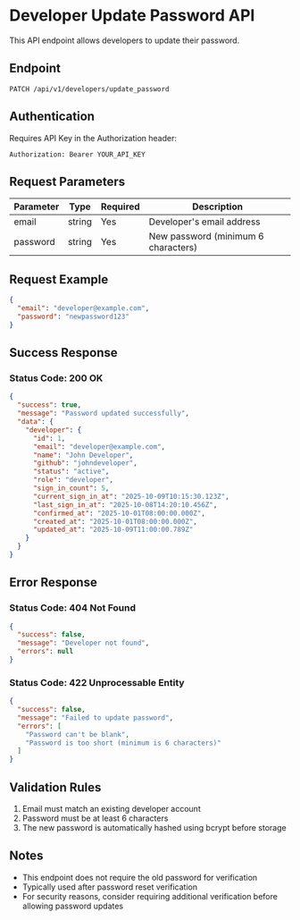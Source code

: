 # Developer Update Password API

This API endpoint allows developers to update their password.

## Endpoint

```
PATCH /api/v1/developers/update_password
```

## Authentication

Requires API Key in the Authorization header:
```
Authorization: Bearer YOUR_API_KEY
```

## Request Parameters

| Parameter | Type   | Required | Description |
|-----------|--------|----------|-------------|
| email     | string | Yes      | Developer's email address |
| password  | string | Yes      | New password (minimum 6 characters) |

## Request Example

```json
{
  "email": "developer@example.com",
  "password": "newpassword123"
}
```

## Success Response

### Status Code: 200 OK

```json
{
  "success": true,
  "message": "Password updated successfully",
  "data": {
    "developer": {
      "id": 1,
      "email": "developer@example.com",
      "name": "John Developer",
      "github": "johndeveloper",
      "status": "active",
      "role": "developer",
      "sign_in_count": 5,
      "current_sign_in_at": "2025-10-09T10:15:30.123Z",
      "last_sign_in_at": "2025-10-08T14:20:10.456Z",
      "confirmed_at": "2025-10-01T08:00:00.000Z",
      "created_at": "2025-10-01T08:00:00.000Z",
      "updated_at": "2025-10-09T11:00:00.789Z"
    }
  }
}
```

## Error Response

### Status Code: 404 Not Found

```json
{
  "success": false,
  "message": "Developer not found",
  "errors": null
}
```

### Status Code: 422 Unprocessable Entity

```json
{
  "success": false,
  "message": "Failed to update password",
  "errors": [
    "Password can't be blank",
    "Password is too short (minimum is 6 characters)"
  ]
}
```

## Validation Rules

1. Email must match an existing developer account
2. Password must be at least 6 characters
3. The new password is automatically hashed using bcrypt before storage

## Notes

- This endpoint does not require the old password for verification
- Typically used after password reset verification
- For security reasons, consider requiring additional verification before allowing password updates



